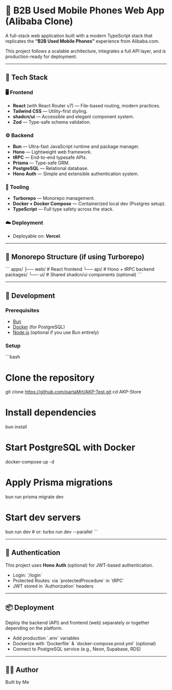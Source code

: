 # 📱 B2B Used Mobile Phones Web App (Alibaba Clone)

A full-stack web application built with a modern TypeScript stack that replicates the **“B2B Used Mobile Phones”** experience from Alibaba.com.

This project follows a scalable architecture, integrates a full API layer, and is production-ready for deployment.

---

## 🚀 Tech Stack

### 🖥️ Frontend
- **React** (with React Router v7) — File-based routing, modern practices.
- **Tailwind CSS** — Utility-first styling.
- **shadcn/ui** — Accessible and elegant component system.
- **Zod** — Type-safe schema validation.

### ⚙️ Backend
- **Bun** — Ultra-fast JavaScript runtime and package manager.
- **Hono** — Lightweight web framework.
- **tRPC** — End-to-end typesafe APIs.
- **Prisma** — Type-safe ORM.
- **PostgreSQL** — Relational database.
- **Hono Auth** — Simple and extensible authentication system.

### 🧰 Tooling
- **Turborepo** — Monorepo management.
- **Docker + Docker Compose** — Containerized local dev (Postgres setup).
- **TypeScript** — Full type safety across the stack.

### ☁️ Deployment
- Deployable on: **Vercel**.

---

## 📁 Monorepo Structure (if using Turborepo)

\`\`\`
apps/
  ├── web/       # React frontend
  └── api/       # Hono + tRPC backend
packages/
  └── ui/        # Shared shadcn/ui components (optional)
\`\`\`

---

## 🧪 Development

### Prerequisites
- [Bun](https://bun.sh)
- [Docker](https://www.docker.com/) (for PostgreSQL)
- [Node.js](https://nodejs.org) (optional if you use Bun entirely)

### Setup

\`\`\`bash
# Clone the repository
git clone https://github.com/partaMrt/AKP-Test.git
cd AKP-Store

# Install dependencies
bun install

# Start PostgreSQL with Docker
docker-compose up -d

# Apply Prisma migrations
bun run prisma migrate dev

# Start dev servers
bun run dev  # or: turbo run dev --parallel
\`\`\`

---

## 🔐 Authentication

This project uses **Hono Auth** (optional) for JWT-based authentication.

- Login: \`/login\`
- Protected Routes: via \`protectedProcedure\` in \`tRPC\`
- JWT stored in \`Authorization\` headers

---

## 📦 Deployment

Deploy the backend (API) and frontend (web) separately or together depending on the platform.

- Add production \`.env\` variables
- Dockerize with \`Dockerfile\` & \`docker-compose.prod.yml\` (optional)
- Connect to PostgreSQL service (e.g., Neon, Supabase, RDS)

---

## 👨‍💻 Author

Built by Me
